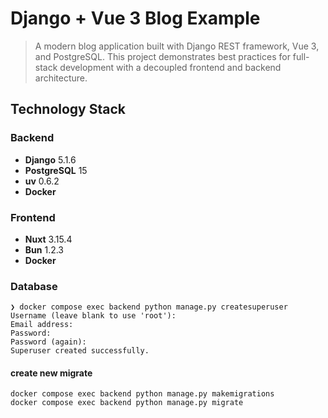 # Django + Vue 3 Blog Example
> A modern blog application built with Django REST framework, Vue 3, and PostgreSQL. This project demonstrates best practices for full-stack development with a decoupled frontend and backend architecture.

## Technology Stack
### Backend

- **Django** 5.1.6
- **PostgreSQL** 15
- **uv** 0.6.2
- **Docker**

### Frontend

- **Nuxt** 3.15.4
- **Bun** 1.2.3
- **Docker**

### Database

```shell
❯ docker compose exec backend python manage.py createsuperuser
Username (leave blank to use 'root'):
Email address:
Password:
Password (again):
Superuser created successfully.
```

#### create new migrate

```shell
docker compose exec backend python manage.py makemigrations
docker compose exec backend python manage.py migrate
```
